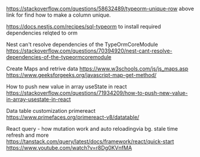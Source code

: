 https://stackoverflow.com/questions/58632489/typeorm-unique-row
above link for find how to make a column unique.

https://docs.nestjs.com/recipes/sql-typeorm
to install required dependencies relqted to orm

Nest can't resolve dependencies of the TypeOrmCoreModule
https://stackoverflow.com/questions/70394920/nest-cant-resolve-dependencies-of-the-typeormcoremodule

Create Maps and retrive data
https://www.w3schools.com/js/js_maps.asp
https://www.geeksforgeeks.org/javascript-map-get-method/

How to push new value in array useState in react
https://stackoverflow.com/questions/71934209/how-to-push-new-value-in-array-usestate-in-react

Data table customization primereact
https://www.primefaces.org/primereact-v8/datatable/

React query - how mutation work and auto reloadingvia bg. stale time refresh and more
https://tanstack.com/query/latest/docs/framework/react/quick-start
https://www.youtube.com/watch?v=r8Dg0KVnfMA
